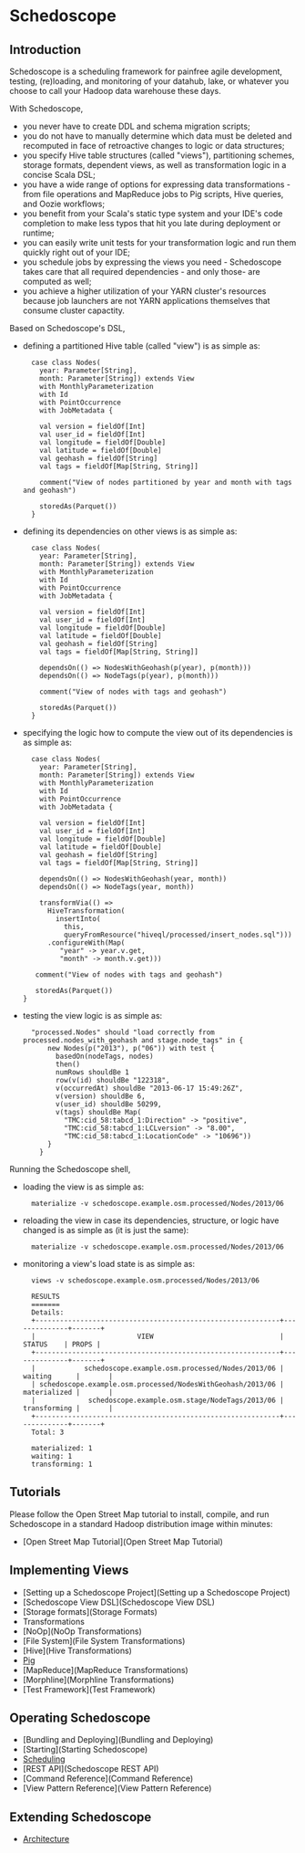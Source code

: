 # Schedoscope

## Introduction

Schedoscope is a scheduling framework for painfree agile development, testing, (re)loading, and monitoring of your datahub, lake, or whatever you choose to call your Hadoop data warehouse these days.

With Schedoscope,
* you never have to create DDL and schema migration scripts;
* you do not have to manually determine which data must be deleted and recomputed in face of retroactive changes to logic or data structures;
* you specify Hive table structures (called "views"), partitioning schemes, storage formats, dependent views, as well as transformation logic in a concise Scala DSL;
* you have a wide range of options for expressing data transformations - from file operations and MapReduce jobs to Pig scripts, Hive queries, and Oozie workflows;
* you benefit from your Scala's static type system and your IDE's code completion to make less typos that hit you late during deployment or runtime;
* you can easily write unit tests for your transformation logic and run them quickly right out of your IDE;
* you schedule jobs by expressing the views you need - Schedoscope takes care that all required dependencies - and only those-  are computed as well;
* you achieve a higher utilization of your YARN cluster's resources because job launchers are not YARN applications themselves that consume cluster capactity.

Based on Schedoscope's DSL, 

* defining a partitioned Hive table (called "view") is as simple as:

        case class Nodes(
          year: Parameter[String],
          month: Parameter[String]) extends View
          with MonthlyParameterization
          with Id
          with PointOccurrence
          with JobMetadata {

          val version = fieldOf[Int]
          val user_id = fieldOf[Int]
          val longitude = fieldOf[Double]
          val latitude = fieldOf[Double]
          val geohash = fieldOf[String]
          val tags = fieldOf[Map[String, String]]

          comment("View of nodes partitioned by year and month with tags and geohash")

          storedAs(Parquet())
        }

* defining its dependencies on other views is as simple as:

        case class Nodes(
          year: Parameter[String],
          month: Parameter[String]) extends View
          with MonthlyParameterization
          with Id
          with PointOccurrence
          with JobMetadata {

          val version = fieldOf[Int]
          val user_id = fieldOf[Int]
          val longitude = fieldOf[Double]
          val latitude = fieldOf[Double]
          val geohash = fieldOf[String]
          val tags = fieldOf[Map[String, String]]

          dependsOn(() => NodesWithGeohash(p(year), p(month)))
          dependsOn(() => NodeTags(p(year), p(month)))

          comment("View of nodes with tags and geohash")

          storedAs(Parquet())
        }

* specifying the logic how to compute the view out of its dependencies is as simple as:

        case class Nodes(
          year: Parameter[String],
          month: Parameter[String]) extends View
          with MonthlyParameterization
          with Id
          with PointOccurrence
          with JobMetadata {

          val version = fieldOf[Int]
          val user_id = fieldOf[Int]
          val longitude = fieldOf[Double]
          val latitude = fieldOf[Double]
          val geohash = fieldOf[String]
          val tags = fieldOf[Map[String, String]]

          dependsOn(() => NodesWithGeohash(year, month))
          dependsOn(() => NodeTags(year, month))

          transformVia(() =>
            HiveTransformation(
              insertInto(
                this,
                queryFromResource("hiveql/processed/insert_nodes.sql")))          
            .configureWith(Map(
               "year" -> year.v.get,
               "month" -> month.v.get)))

         comment("View of nodes with tags and geohash")

         storedAs(Parquet())
      }

* testing the view logic is as simple as:

        "processed.Nodes" should "load correctly from processed.nodes_with_geohash and stage.node_tags" in {
            new Nodes(p("2013"), p("06")) with test {
              basedOn(nodeTags, nodes)
              then()
              numRows shouldBe 1
              row(v(id) shouldBe "122318",
              v(occurredAt) shouldBe "2013-06-17 15:49:26Z",
              v(version) shouldBe 6,
              v(user_id) shouldBe 50299,
              v(tags) shouldBe Map(
                "TMC:cid_58:tabcd_1:Direction" -> "positive",
                "TMC:cid_58:tabcd_1:LCLversion" -> "8.00",
                "TMC:cid_58:tabcd_1:LocationCode" -> "10696"))
            }
          }

Running the Schedoscope shell, 

* loading the view is as simple as:

        materialize -v schedoscope.example.osm.processed/Nodes/2013/06

* reloading the view in case its dependencies, structure, or logic have changed is as simple as (it is just the same):

        materialize -v schedoscope.example.osm.processed/Nodes/2013/06

* monitoring a view's load state is as simple as:

        views -v schedoscope.example.osm.processed/Nodes/2013/06
        
        RESULTS
        =======
        Details:
        +------------------------------------------------------------+--------------+-------+
        |                         VIEW                               |    STATUS    | PROPS |
        +------------------------------------------------------------+--------------+-------+
        |            schedoscope.example.osm.processed/Nodes/2013/06 | waiting      |       |
        | schedoscope.example.osm.processed/NodesWithGeohash/2013/06 | materialized |       |
        |             schedoscope.example.osm.stage/NodeTags/2013/06 | transforming |       |
        +------------------------------------------------------------+--------------+-------+
        Total: 3

        materialized: 1
        waiting: 1
        transforming: 1


## Tutorials

Please follow the Open Street Map tutorial to install, compile, and run Schedoscope in a standard Hadoop distribution image within minutes:

- [Open Street Map Tutorial](Open Street Map Tutorial)

## Implementing Views
- [Setting up a Schedoscope Project](Setting up a Schedoscope Project)
- [Schedoscope View DSL](Schedoscope View DSL)
- [Storage formats](Storage Formats)
- Transformations
 - [NoOp](NoOp Transformations)
 - [File System](File System Transformations)
 - [Hive](Hive Transformations)
 - [Pig](Pig-Transformations)
 - [MapReduce](MapReduce Transformations)
 - [Morphline](Morphline Transformations)
- [Test Framework](Test Framework)

## Operating Schedoscope
- [Bundling and Deploying](Bundling and Deploying)
- [Starting](Starting Schedoscope)
- [Scheduling](Scheduling)
- [REST API](Schedoscope REST API)
- [Command Reference](Command Reference)
- [View Pattern Reference](View Pattern Reference)

## Extending Schedoscope
- [Architecture](Architecture)

